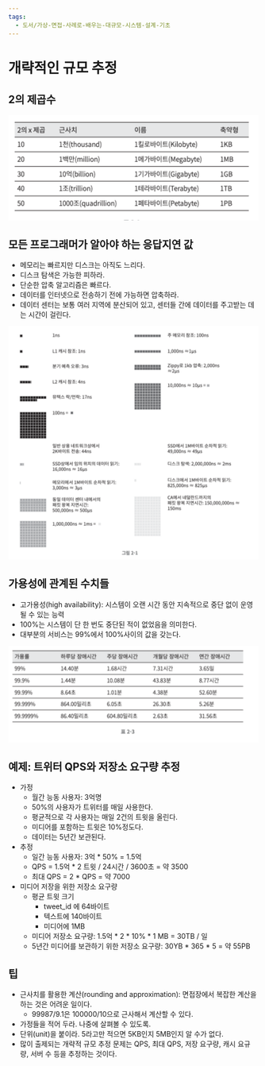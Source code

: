 ```yaml
---
tags:
  - 도서/가상-면접-사례로-배우는-대규모-시스템-설계-기초
---
```


# 개략적인 규모 추정

## 2의 제곱수

![](assets/Pasted%20image%2020240311223033.png)

## 모든 프로그래머가 알아야 하는 응답지연 값

- 메모리는 빠르지만 디스크는 아직도 느리다.
- 디스크 탐색은 가능한 피하라.
- 단순한 압축 알고리즘은 빠르다.
- 데이터를 인터넷으로 전송하기 전에 가능하면 압축하라.
- 데이터 센터는 보통 여러 지역에 분산되어 있고, 센터들 간에 데이터를 주고받는 데는 시간이 걸린다.

![](assets/Pasted%20image%2020240311223141.png)


## 가용성에 관계된 수치들

- 고가용성(high availability): 시스템이 오랜 시간 동안 지속적으로 중단 없이 운영될 수 있는 능력
- 100%는 시스템이 단 한 번도 중단된 적이 없었음을 의미한다.
- 대부분의 서비스는 99%에서 100%사이의 값을 갖는다.

![](assets/Pasted%20image%2020240311223540.png)

## 예제: 트위터 QPS와 저장소 요구량 추정

- 가정
	- 월간 능동 사용자: 3억명
	- 50%의 사용자가 트위터를 매일 사용한다.
	- 평균적으로 각 사용자는 매일 2건의 트윗을 올린다.
	- 미디어를 포함하는 트윗은 10%정도다.
	- 데이터는 5년간 보관된다.
- 추정
	- 일간 능동 사용자: 3억 \* 50% = 1.5억
	- QPS = 1.5억 \* 2 트윗 / 24시간 / 3600초 = 약 3500
	- 최대 QPS = 2 \* QPS = 약 7000
- 미디어 저장을 위한 저장소 요구량
	- 평균 트윗 크기
		- tweet_id 에 64바이트
		- 텍스트에 140바이트
		- 미디어에 1MB
	- 미디어 저장소 요구량: 1.5억 \* 2 \* 10% \* 1 MB = 30TB / 일
	- 5년간 미디어를 보관하기 위한 저장소 요구량: 30YB \* 365 \* 5 = 약 55PB

## 팁

- 근사치를 활용한 계산(rounding and approximation): 면접장에서 복잡한 계산을 하는 것은 어려운 일이다.
	- 99987/9.1은 100000/10으로 근사해서 계산할 수 있다.
- 가정들을 적어 두라. 나중에 살펴볼 수 있도록.
- 단위(unit)을 붙이라. 5라고만 적으면 5KB인지 5MB인지 알 수가 없다.
- 많이 출제되는 개략적 규모 추정 문제는 QPS, 최대 QPS, 저장 요구량, 캐시 요규량, 서버 수 등을 추정하는 것이다.
